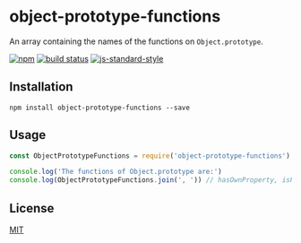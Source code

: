 # object-prototype-functions

An array containing the names of the functions on `Object.prototype`.

[![npm](https://img.shields.io/npm/v/object-prototype-functions.svg)](https://www.npmjs.com/package/object-prototype-functions)
[![build status](https://travis-ci.org/watson/object-prototype-functions.svg?branch=master)](https://travis-ci.org/watson/object-prototype-functions)
[![js-standard-style](https://img.shields.io/badge/code%20style-standard-brightgreen.svg?style=flat)](https://github.com/feross/standard)

## Installation

```
npm install object-prototype-functions --save
```

## Usage

```js
const ObjectPrototypeFunctions = require('object-prototype-functions')

console.log('The functions of Object.prototype are:')
console.log(ObjectPrototypeFunctions.join(', ')) // hasOwnProperty, isPrototypeOf...
```

## License

[MIT](LICENSE)
